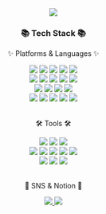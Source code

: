 <div align=center>
	<img src="https://capsule-render.vercel.app/api?type=waving&color=auto&height=200&section=header&text=태권의%20Github!&fontSize=90" />	
</div>
<div align=center>
	<h3>📚 Tech Stack 📚</h3>
	<p>✨ Platforms & Languages ✨</p>
</div>
<div align="center">
	<img src="https://img.shields.io/badge/Python3-007396?style=flat&logo=Python&logoColor=white" />
	<img src="https://img.shields.io/badge/FastAPI-E34F26?style=flat&logo=FastAPI&logoColor=white" />
	<img src="https://img.shields.io/badge/Flask-1572B6?style=flat&logo=Flask&logoColor=white" />
	<img src="https://img.shields.io/badge/MySQL-F7DF1E?style=flat&logo=MySQL&logoColor=white" />
	<img src="https://img.shields.io/badge/DynamoDB-0769AD?style=flat&logo=AmazonDynamoDB&logoColor=white" />
	<br>
    <img src="https://img.shields.io/badge/Docker-FCC624?style=flat&logo=docker&logoColor=white" />
	<img src="https://img.shields.io/badge/ALB-6DB33F?style=flat&logo=amazonaws&logoColor=white" />
	<img src="https://img.shields.io/badge/APIGateway-7952B3?style=flat&logo=amazonapigateway&logoColor=white" />
	<img src="https://img.shields.io/badge/Athena-43B02A?style=flat&logo=amazonaws&logoColor=white" />
	<img src="https://img.shields.io/badge/ECS-000000?style=flat&logo=amazonecs&logoColor=white" />
	<br>
	<img src="https://img.shields.io/badge/CodePipeline-F80000?style=flat&logo=amazonaws&logoColor=white" />
	<img src="https://img.shields.io/badge/ElasticSearch-4479A1?style=flat&logo=elasticsearch&logoColor=white" />
	<img src="https://img.shields.io/badge/CloudMap-003545?style=flat&logo=amazonaws&logoColor=white" />
	<img src="https://img.shields.io/badge/CDK-FCC624?style=flat&logo=amazonaws&logoColor=white" />
  <br>
	<img src="https://img.shields.io/badge/Lambda-F80000?style=flat&logo=awslambda&logoColor=white" />
	<img src="https://img.shields.io/badge/SNS-4479A1?style=flat&logo=amazonaws&logoColor=white" />
	<img src="https://img.shields.io/badge/SQS-003545?style=flat&logo=amazonsqs&logoColor=white" />
	<img src="https://img.shields.io/badge/Git-4479A1?style=flat&logo=git&logoColor=white" />
	<img src="https://img.shields.io/badge/BigQuery-FCC624?style=flat&logo=googlecloud&logoColor=white" />
</div>
<br>
<div align=center>
	<p>🛠 Tools 🛠</p>
</div>
<div align=center>
	<img src="https://img.shields.io/badge/PyCharm%20IDE-2C2255?style=flat&logo=PyCharm&logoColor=white" />
	<img src="https://img.shields.io/badge/Visual%20Studio%20Code-007ACC?style=flat&logo=VisualStudioCode&logoColor=white" />
    <img src="https://img.shields.io/badge/DataGrip-007ACC?style=flat&logo=DataGrip&logoColor=white" />
	<br>
	<img src="https://img.shields.io/badge/Sourcetree-F8DC75?style=flat&logo=sourcetree&logoColor=white" />
	<img src="https://img.shields.io/badge/GitKraken-009639?style=flat&logo=GitKraken&logoColor=white" />
	<img src="https://img.shields.io/badge/AWS-232F3E?style=flat&logo=AmazonAWS&logoColor=white" />
	<img src="https://img.shields.io/badge/GCP-809CC9?style=flat&logo=GoogleCloud&logoColor=white" />
	<img src="https://img.shields.io/badge/GitHub-181717?style=flat&logo=GitHub&logoColor=white" />
<br>
	<img src="https://img.shields.io/badge/Slack-F8DC75?style=flat&logo=Slack&logoColor=white" />
	<img src="https://img.shields.io/badge/Notion-009639?style=flat&logo=Notion&logoColor=white" />
	<img src="https://img.shields.io/badge/Figma-232F3E?style=flat&logo=Figma&logoColor=white" />
</div>
<br>
<div align=center>
	<p>🎨 SNS & Notion 🎨</p>
</div>
<div align=center>
	<a href="https://www.linkedin.com/in/taekwon-yeo-21264a219/">
		<img src="https://img.shields.io/badge/LinkedIn-FF9800?style=flat&logo=LinkedIn&logoColor=white" />
	</a>
	<a href="https://www.notion.so/tkyeo/invite/688bea5d2a2e408dd595e19b578ef9c6bdf16003">
		<img src="https://img.shields.io/badge/Notion-000000?style=flat&logo=Notion&logoColor=white" />
	</a>
	<br>
</div>
